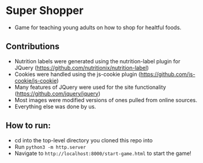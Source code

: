 # Super Shopper
- Game for teaching young adults on how to shop for healtful foods.

## Contributions
- Nutrition labels were generated using the nutrition-label plugin for JQuery (https://github.com/nutritionix/nutrition-label)
- Cookies were handled using the js-cookie plugin (https://github.com/js-cookie/js-cookie)
- Many features of JQuery were used for the site functionality (https://github.com/jquery/jquery)
- Most images were modified versions of ones pulled from online sources.
- Everything else was done by us.

## How to run:
- cd into the top-level directory you cloned this repo into
- Run `python3 -m http.server`
- Navigate to `http://localhost:8000/start-game.html` to start the game!

